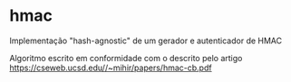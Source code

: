 # hmac
Implementação "hash-agnostic" de um gerador e autenticador de HMAC

Algoritmo escrito em conformidade com o descrito pelo artigo <https://cseweb.ucsd.edu//~mihir/papers/hmac-cb.pdf>
